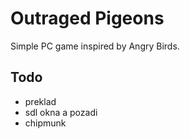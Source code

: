 # Outraged Pigeons

Simple PC game inspired by Angry Birds.

## Todo

- preklad
- sdl okna a pozadi
- chipmunk
